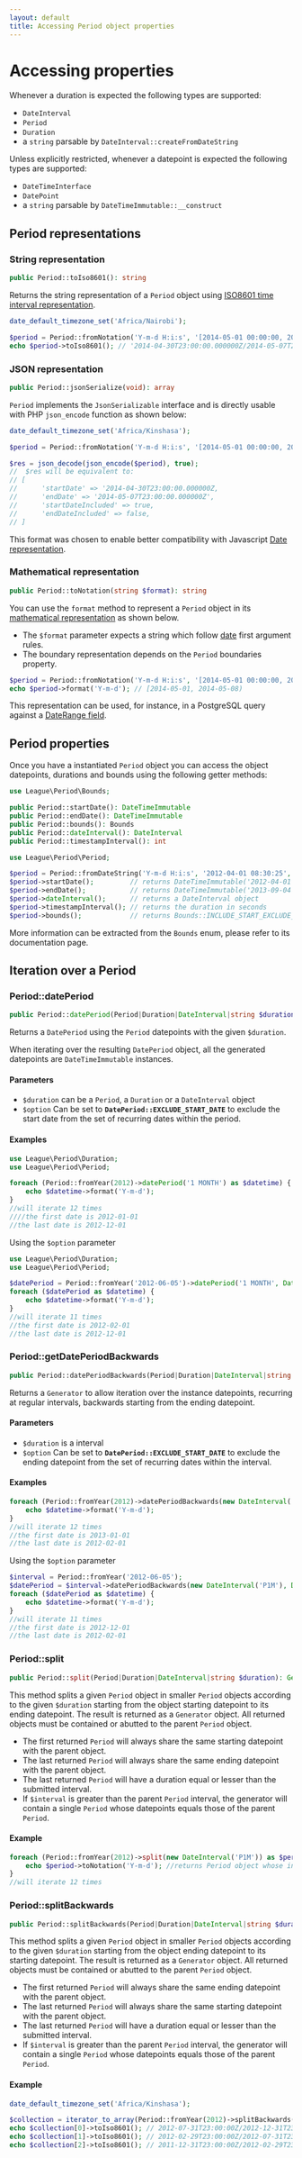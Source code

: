 ```yaml
---
layout: default
title: Accessing Period object properties
---
```


# Accessing properties

Whenever a duration is expected the following types are supported:

- `DateInterval`
- `Period`
- `Duration`
- a `string` parsable by `DateInterval::createFromDateString`

Unless explicitly restricted, whenever a datepoint is expected the following types are supported:

- `DateTimeInterface`
- `DatePoint`
- a `string` parsable by `DateTimeImmutable::__construct`

## Period representations

### String representation

~~~php
public Period::toIso8601(): string
~~~

Returns the string representation of a `Period` object using [ISO8601 time interval representation](http://en.wikipedia.org/wiki/ISO_8601#Time_intervals).

~~~php
date_default_timezone_set('Africa/Nairobi');

$period = Period::fromNotation('Y-m-d H:i:s', '[2014-05-01 00:00:00, 2014-05-08 00:00:00)');
echo $period->toIso8601(); // '2014-04-30T23:00:00.000000Z/2014-05-07T23:00:00.000000Z'
~~~

### JSON representation

~~~php
public Period::jsonSerialize(void): array
~~~

`Period` implements the `JsonSerializable` interface and is directly usable with PHP `json_encode` function as shown below:

~~~php
date_default_timezone_set('Africa/Kinshasa');

$period = Period::fromNotation('Y-m-d H:i:s', '[2014-05-01 00:00:00, 2014-05-08 00:00:00)');

$res = json_decode(json_encode($period), true);
//  $res will be equivalent to:
// [
//      'startDate' => '2014-04-30T23:00:00.000000Z,
//      'endDate' => '2014-05-07T23:00:00.000000Z',
//      'startDateIncluded' => true,
//      'endDateIncluded' => false,
// ]
~~~

<p class="message-info">This format was chosen to enable better compatibility with Javascript <a href="https://developer.mozilla.org/en-US/docs/Web/JavaScript/Reference/Global_Objects/Date/toISOString">Date representation</a>.</p>

### Mathematical representation

~~~php
public Period::toNotation(string $format): string
~~~

You can use the `format` method to represent a `Period` object in its [mathematical representation](https://en.wikipedia.org/wiki/Interval_(mathematics)#Notations_for_intervals) as shown below.

- The `$format` parameter expects a string which follow [date](http://php.net/manual/en/function.date.php) first argument rules.
- The boundary representation depends on the `Period` boundaries property.

~~~php
$period = Period::fromNotation('Y-m-d H:i:s', '[2014-05-01 00:00:00, 2014-05-08 00:00:00)');
echo $period->format('Y-m-d'); // [2014-05-01, 2014-05-08)
~~~

This representation can be used, for instance, in a PostgreSQL query against a [DateRange field](https://www.postgresql.org/docs/9.3/static/rangetypes.html).

## Period properties

Once you have a instantiated `Period` object you can access the object datepoints, durations and bounds using the following getter methods:

~~~php
use League\Period\Bounds;

public Period::startDate(): DateTimeImmutable
public Period::endDate(): DateTimeImmutable
public Period::bounds(): Bounds
public Period::dateInterval(): DateInterval
public Period::timestampInterval(): int
~~~

~~~php
use League\Period\Period;

$period = Period::fromDateString('Y-m-d H:i:s', '2012-04-01 08:30:25', '2013-09-04 12:35:21');
$period->startDate();         // returns DateTimeImmutable('2012-04-01 08:30:25');
$period->endDate();           // returns DateTimeImmutable('2013-09-04 12:35:21');
$period->dateInterval();      // returns a DateInterval object
$period->timestampInterval(); // returns the duration in seconds
$period->bounds();            // returns Bounds::INCLUDE_START_EXCLUDE_END
~~~

<p class="message-notice">More information can be extracted from the <code>Bounds</code> enum, please refer to its documentation page.</p>

## Iteration over a Period

### Period::datePeriod

~~~php
public Period::datePeriod(Period|Duration|DateInterval|string $duration, int $option = 0): DatePeriod
~~~

Returns a `DatePeriod` using the `Period` datepoints with the given `$duration`.

<p class="message-notice">When iterating over the resulting <code>DatePeriod</code> object, all the generated datepoints are <code>DateTimeImmutable</code> instances.</p>

#### Parameters

- `$duration` can be a `Period`, a `Duration` or a `DateInterval` object
- `$option` Can be set to **`DatePeriod::EXCLUDE_START_DATE`** to exclude the start date from the set of recurring dates within the period.

#### Examples

~~~php
use League\Period\Duration;
use League\Period\Period;

foreach (Period::fromYear(2012)->datePeriod('1 MONTH') as $datetime) {
    echo $datetime->format('Y-m-d');
}
//will iterate 12 times
////the first date is 2012-01-01
//the last date is 2012-12-01
~~~

Using the `$option` parameter

~~~php
use League\Period\Duration;
use League\Period\Period;

$datePeriod = Period::fromYear('2012-06-05')->datePeriod('1 MONTH', DatePeriod::EXCLUDE_START_DATE);
foreach ($datePeriod as $datetime) {
    echo $datetime->format('Y-m-d');
}
//will iterate 11 times
//the first date is 2012-02-01
//the last date is 2012-12-01
~~~

### Period::getDatePeriodBackwards

~~~php
public Period::datePeriodBackwards(Period|Duration|DateInterval|string $duration, int $option = 0): Generator<DateTimeImmutable>
~~~

Returns a `Generator` to allow iteration over the instance datepoints, recurring at regular intervals, backwards starting from the ending datepoint.

#### Parameters

- `$duration` is a interval
- `$option` Can be set to **`DatePeriod::EXCLUDE_START_DATE`** to exclude the ending datepoint from the set of recurring dates within the interval.

#### Examples

~~~php
foreach (Period::fromYear(2012)->datePeriodBackwards(new DateInterval('P1M')) as $datetime) {
    echo $datetime->format('Y-m-d');
}
//will iterate 12 times
//the first date is 2013-01-01
//the last date is 2012-02-01
~~~

Using the `$option` parameter

~~~php
$interval = Period::fromYear('2012-06-05');
$datePeriod = $interval->datePeriodBackwards(new DateInterval('P1M'), DatePeriod::EXCLUDE_START_DATE);
foreach ($datePeriod as $datetime) {
    echo $datetime->format('Y-m-d');
}
//will iterate 11 times
//the first date is 2012-12-01
//the last date is 2012-02-01
~~~

### Period::split

~~~php
public Period::split(Period|Duration|DateInterval|string $duration): Generator<Period>
~~~

This method splits a given `Period` object in smaller `Period` objects according to the given `$duration` starting from the object starting datepoint to its ending datepoint. The result is returned as a `Generator` object. All returned objects must be contained or abutted to the parent `Period` object.

- The first returned `Period` will always share the same starting datepoint with the parent object.
- The last returned `Period` will always share the same ending datepoint with the parent object.
- The last returned `Period` will have a duration equal or lesser than the submitted interval.
- If `$interval` is greater than the parent `Period` interval, the generator will contain a single `Period` whose datepoints equals those of the parent `Period`.

#### Example

~~~php
foreach (Period::fromYear(2012)->split(new DateInterval('P1M')) as $period) {
    echo $period->toNotation('Y-m-d'); //returns Period object whose interval is 1 MONTH
}
//will iterate 12 times
~~~

### Period::splitBackwards

~~~php
public Period::splitBackwards(Period|Duration|DateInterval|string $duration): Generator<Period>
~~~

This method splits a given `Period` object in smaller `Period` objects according to the given `$duration` starting from the object ending datepoint to its starting datepoint. The result is returned as a `Generator` object. All returned objects must be contained or abutted to the parent `Period` object.

- The first returned `Period` will always share the same ending datepoint with the parent object.
- The last returned `Period` will always share the same starting datepoint with the parent object.
- The last returned `Period` will have a duration equal or lesser than the submitted interval.
- If `$interval` is greater than the parent `Period` interval, the generator will contain a single `Period` whose datepoints equals those of the parent `Period`.

#### Example

~~~php
date_default_timezone_set('Africa/Kinshasa');

$collection = iterator_to_array(Period::fromYear(2012)->splitBackwards(Duration::fromDateString('5 MONTH')), false);
echo $collection[0]->toIso8601(); // 2012-07-31T23:00:00Z/2012-12-31T23:00:00Z (5 months interval)
echo $collection[1]->toIso8601(); // 2012-02-29T23:00:00Z/2012-07-31T23:00:00Z (5 months interval)
echo $collection[2]->toIso8601(); // 2011-12-31T23:00:00Z/2012-02-29T23:00:00Z (2 months interval)
~~~
